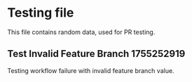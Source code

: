 # Testing file

This file contains random data, used for PR testing.


## Test Invalid Feature Branch 1755252919

Testing workflow failure with invalid feature branch value.
